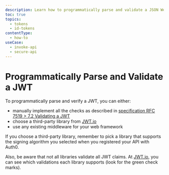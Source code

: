 ```yaml
---
description: Learn how to programmatically parse and validate a JSON Web Token (JWT).
toc: true
topics:
  - tokens
  - id-tokens
contentType:
  - how-to
useCase:
  - invoke-api
  - secure-api
---
```

# Programmatically Parse and Validate a JWT

To programmatically parse and verify a JWT, you can either:

* manually implement all the checks as described in [specification RFC 7519 > 7.2 Validating a JWT](https://tools.ietf.org/html/rfc7519#section-7.2)
* choose a third-party library from [JWT.io](https://jwt.io/#libraries)
* use any existing middleware for your web framework

If you choose a third-party library, remember to pick a library that supports the signing algorithm you selected when you registered your API with Auth0.

Also, be aware that not all libraries validate all JWT claims. At [JWT.io](https://jwt.io/), you can see which validations each library supports (look for the green check marks).
